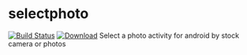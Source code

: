 # selectphoto
[![Build Status](https://travis-ci.org/ligboy/selectphoto.svg?branch=master)](https://travis-ci.org/ligboy/stethoutil)
[![Download](https://api.bintray.com/packages/ligboy/maven/select-photo/images/download.svg)](https://bintray.com/ligboy/maven/select-photo/_latestVersion)
Select a photo activity for android by stock camera or photos
